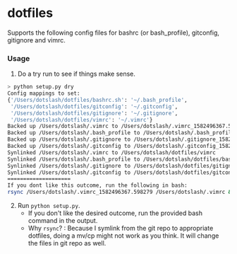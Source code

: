 # dotfiles
Supports the following config files for bashrc (or bash_profile), gitconfig, gitignore and vimrc.

### Usage

1. Do a try run to see if things make sense. 
```sh
> python setup.py dry
Config mappings to set:
{'/Users/dotslash/dotfiles/bashrc.sh': '~/.bash_profile',
 '/Users/dotslash/dotfiles/gitconfig': '~/.gitconfig',
 '/Users/dotslash/dotfiles/gitignore': '~/.gitignore',
 '/Users/dotslash/dotfiles/vimrc': '~/.vimrc'}
Backed up /Users/dotslash/.vimrc to /Users/dotslash/.vimrc_1582496367.598279
Backed up /Users/dotslash/.bash_profile to /Users/dotslash/.bash_profile_1582496367.598279
Backed up /Users/dotslash/.gitignore to /Users/dotslash/.gitignore_1582496367.598279
Backed up /Users/dotslash/.gitconfig to /Users/dotslash/.gitconfig_1582496367.598279
Synlinked /Users/dotslash/.vimrc to /Users/dotslash/dotfiles/vimrc
Synlinked /Users/dotslash/.bash_profile to /Users/dotslash/dotfiles/bashrc.sh
Synlinked /Users/dotslash/.gitignore to /Users/dotslash/dotfiles/gitignore
Synlinked /Users/dotslash/.gitconfig to /Users/dotslash/dotfiles/gitconfig
====================
If you dont like this outcome, run the following in bash:
rsync /Users/dotslash/.vimrc_1582496367.598279 /Users/dotslash/.vimrc && rsync /Users/dotslash/.bash_profile_1582496367.598279 /Users/dotslash/.bash_profile && rsync /Users/dotslash/.gitignore_1582496367.598279 /Users/dotslash/.gitignore && rsync /Users/dotslash/.gitconfig_1582496367.598279 /Users/dotslash/.gitconfig
```
2. Run `python setup.py`. 
   - If you don't like the desired outcome, run the provided bash command in the output. 
   - Why `rsync`? : Because I symlink from the git repo to appropriate dotfiles, doing a mv/cp might not work as you think. It will change the files in git repo as well.
